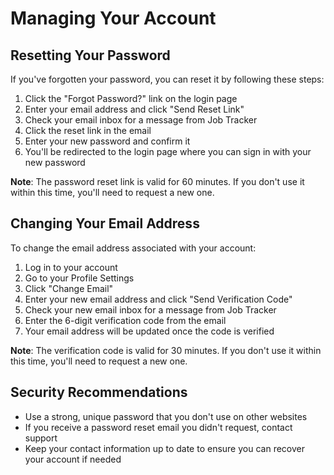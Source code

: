 # Managing Your Account

## Resetting Your Password

If you've forgotten your password, you can reset it by following these steps:

1. Click the "Forgot Password?" link on the login page
2. Enter your email address and click "Send Reset Link"
3. Check your email inbox for a message from Job Tracker
4. Click the reset link in the email
5. Enter your new password and confirm it
6. You'll be redirected to the login page where you can sign in with your new password

**Note**: The password reset link is valid for 60 minutes. If you don't use it within this time, you'll need to request a new one.

## Changing Your Email Address

To change the email address associated with your account:

1. Log in to your account
2. Go to your Profile Settings
3. Click "Change Email"
4. Enter your new email address and click "Send Verification Code"
5. Check your new email inbox for a message from Job Tracker
6. Enter the 6-digit verification code from the email
7. Your email address will be updated once the code is verified

**Note**: The verification code is valid for 30 minutes. If you don't use it within this time, you'll need to request a new one.

## Security Recommendations

- Use a strong, unique password that you don't use on other websites
- If you receive a password reset email you didn't request, contact support
- Keep your contact information up to date to ensure you can recover your account if needed
